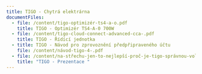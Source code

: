 ```yaml
---
title: TIGO - Chytrá elektrárna
documentFiles:
  - file: /content/tigo-optimizér-ts4-a-o.pdf
    title: TIGO - Optimizér TS4-A-0 700W
  - file: /content/tigo-cloud-connect-advanced-cca-.pdf
    title: TIGO - Řídící jednotka
  - title: TIGO - Návod pro zprovoznění předpřipraveného účtu
    file: /content/návod-tigo-4-.pdf
  - file: /content/na-střechu-jen-to-nejlepší-proč-je-tigo-správnou-volbou-v-každé-situaci-final-1-.pdf
    title: "TIGO - Prezentace "
---
```

